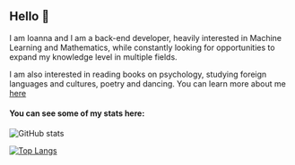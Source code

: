 ## Hello 🌻

I am Ioanna and I am a back-end developer, heavily interested in Machine Learning and Mathematics, while constantly looking for opportunities to expand my knowledge level in multiple fields.

I am also interested in reading books on psychology, studying foreign languages and cultures, poetry and dancing.
You can learn more about me [here](https://zapdos7.github.io/)

#### You can see some of my stats here:

![GitHub stats](https://github-readme-stats.vercel.app/api?username=ZapDos7&show_icons=true&theme=tokyonight)  

[![Top Langs](https://github-readme-stats.vercel.app/api/top-langs/?username=ZapDos7&layout=compact)](https://github.com/anuraghazra/github-readme-stats)
